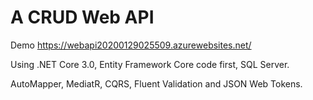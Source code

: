 # A CRUD Web API

Demo https://webapi20200129025509.azurewebsites.net/

Using .NET Core 3.0, Entity Framework Core code first, SQL Server.

AutoMapper, MediatR, CQRS, Fluent Validation and JSON Web Tokens.
